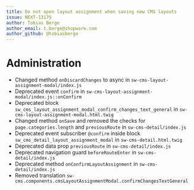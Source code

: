 ```yaml
---
title: Do not open layout assignment when saving new CMS layouts
issue: NEXT-13175
author: Tobias Berge
author_email: t.berge@shopware.com 
author_github: @tobiasberge
---
```

# Administration
* Changed method `onDiscardChanges` to async in `sw-cms-layout-assignment-modal/index.js`
* Deprecated event `confirm` in `sw-cms-layout-assignment-modal/index.js::onConfirm`
* Deprecated block `sw_cms_layout_assignment_modal_confirm_changes_text_general` in `sw-cms-layout-assignment-modal.html.twig`
* Changed method `onSave` and removed the checks for `page.categories.length` and `previousRoute` in `sw-cms-detail/index.js`
* Deprecated event subscriber `@confirm` inside block `sw_cms_detail_layout_assignment_modal` in `sw-cms-detail.html.twig`
* Deprecated data prop `previousRoute` in `sw-cms-detail/index.js`
* Deprecated navigation guard `beforeRouteEnter` in `sw-cms-detail/index.js`
* Deprecated method `onConfirmLayoutAssignment` in `sw-cms-detail/index.js`
* Removed translation `sw-cms.components.cmsLayoutAssignmentModal.confirmChangesTextGeneral`
